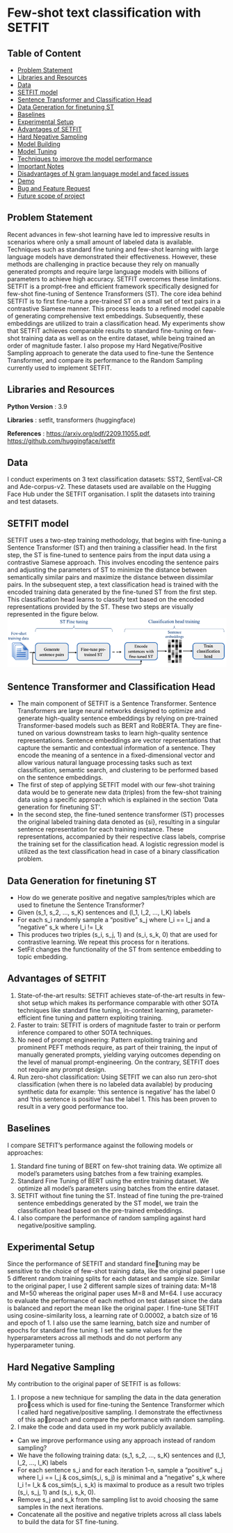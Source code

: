 # Few-shot text classification with SETFIT

## Table of Content
  * [Problem Statement](#Problem-Statement)
  * [Libraries and Resources](#Libraries-and-Resources)
  * [Data](#Data)
  * [SETFIT model](#SETFIT-model)
  * [Sentence Transformer and Classification Head](#Sentence-Transformer-and-Classification-Head)
  * [Data Generation for finetuning ST](#Data-Generation-for-finetuning-ST)
  * [Baselines](#Baselines)
  * [Experimental Setup](#Experimental-Setup)
  * [Advantages of SETFIT](#Advantages-of-SETFIT)
  * [Hard Negative Sampling](#Hard-Negative-Sampling)
  * [Model Building](#Model-Building)
  * [Model Tuning](#Model-Tuning)
  * [Techniques to improve the model performance](#Techniques-to-improve-the-model-performance)
  * [Important Notes](#Important-Notes)
  * [Disadvantages of N gram language model and faced issues](#Disadvantages-of-N-gram-language-model-and-faced-issues)
  * [Demo](#demo)
  * [Bug and Feature Request](#Bug-and-Feature-Request)
  * [Future scope of project](#future-scope)

## Problem Statement
Recent advances in few-shot learning have led to impressive results in scenarios where only a small amount of labeled data is available. Techniques such as standard fine tuning and few-shot learning with large language models have demonstrated their effectiveness. However, these methods are challenging in practice because they rely on manually generated prompts and require large language models with billions of parameters to achieve high accuracy. SETFIT overcomes these limitations. SETFIT is a prompt-free and efficient framework specifically designed for few-shot fine-tuning of Sentence Transformers (ST). The core idea behind SETFIT is to first fine-tune a pre-trained ST on a small set of text pairs in a contrastive Siamese manner. This process leads to a refined model capable of generating comprehensive text embeddings. Subsequently, these embeddings are utilized to train a classification head. My experiments show that SETFIT achieves comparable results to standard fine-tuning on few-shot training data as well as on the entire dataset, while being trained an order of magnitude faster. I also propose my Hard Negative/Positive Sampling approach to generate the data used to
fine-tune the Sentence Transformer, and compare its performance to the Random Sampling currently used to implement SETFIT.

## Libraries and Resources
**Python Version** : 3.9

**Libraries** : setfit, transformers (huggingface)

**References** : https://arxiv.org/pdf/2209.11055.pdf, https://github.com/huggingface/setfit

## Data
I conduct experiments on 3 text classification datasets: SST2, SentEval-CR and Ade-corpus-v2. These datasets used are available on the Hugging Face Hub under the SETFIT organisation. I split the datasets into training and test datasets.


## SETFIT model
SETFIT uses a two-step training methodology, that begins with fine-tuning a Sentence Transformer (ST) and then training a classifier head. In the first step, the ST is fine-tuned to sentence pairs from the input data using a contrastive Siamese approach. This involves encoding the sentence pairs and adjusting the parameters of ST to minimize the distance between semantically similar pairs and maximize the distance between dissimilar pairs. In the subsequent step, a text classification head is trained with the encoded training data generated by the fine-tuned ST from the first step. This classification head learns to classify text based on the encoded representations provided by the ST. These two steps are visually represented in the figure below.
![alt text](https://github.com/Lori10/Text-Classification-SETFIT/blob/main/setfit.png "Image")

## Sentence Transformer and Classification Head
* The main component of SETFIT is a Sentence Transformer. Sentence Transformers are large neural networks designed to optimize and generate high-quality sentence embeddings by relying on pre-trained Transformer-based models such as BERT and RoBERTA. They are fine-tuned on various downstream tasks to learn high-quality sentence representations. Sentence embeddings are vector representations that capture the semantic and contextual information of a sentence. They encode the meaning of a sentence in a fixed-dimensional vector and allow various natural language processing tasks such as text classification, semantic search, and clustering to be performed based on the sentence embeddings. 
* The first of step of applying SETFIT model with our few-shot training data would be to generate new data (triples) from the few-shot training data using a specific approach which is explained in the section 'Data generation for finetuning ST'.
* In the second step, the fine-tuned sentence transformer (ST) processes the original labeled training data denoted as {si}, resulting in a singular sentence representation for each training instance. These representations, accompanied by their respective class labels, comprise the training set for the classification head. A logistic regression model is utilized as the text classification head in case of a binary classification problem.

## Data Generation for finetuning ST
* How do we generate positive and negative samples/triples which are used to finetune the Sentence Transformer?
* Given (s_1, s_2, …, s_K) sentences and (l_1, l_2, …, l_K) labels
* For each s_i randomly sample a “positive” s_j where l_i == l_j and a “negative” s_k where l_i != l_k
* This produces two triples (s_i, s_j, 1) and (s_i, s_k, 0) that are used for contrastive learning. We repeat this process for n iterations.
* SetFit changes the functionality of the ST from sentence embedding to topic embedding.

## Advantages of SETFIT
1. State-of-the-art results: SETFIT achieves state-of-the-art results in few-shot setup which makes its performance comparable with other SOTA techniques like standard fine tuning, in-context learning, parameter-efficient fine tuning and pattern exploiting training.
2. Faster to train: SETFIT is orders of magnitude faster to train or perform inference compared to other SOTA techniques.
3. No need of prompt engineering: Pattern exploiting training and prominent PEFT methods require, as part of their training, the input of manually generated prompts, yielding varying outcomes depending on the level of manual prompt-engineering. On the contrary, SETFIT does not require any prompt design.
4. Run zero-shot classification: Using SETFIT we can also run zero-shot classification (when there is no labeled data available) by producing synthetic data for example: ‘this sentence is negative’ has the label 0 and ‘this sentence is positive‘ has the label 1. This has been proven to result in a very good performance too.

## Baselines
I compare SETFIT’s performance against the following models or approaches:
1. Standard fine tuning of BERT on few-shot training data. We optimize all model’s parameters using batches from a few training examples.
2. Standard Fine Tuning of BERT using the entire training dataset. We optimize all model’s parameters using batches from the entire dataset.
3. SETFIT without fine tuning the ST. Instead of fine tuning the pre-trained sentence embeddings generated by the ST model, we train the classification head based on the pre-trained embeddings.
4. I also compare the performance of random sampling against hard negative/positive sampling.


## Experimental Setup
Since the performance of SETFIT and standard finetuning may be sensitive to the choice of few-shot training data, like the original paper I use 5 different random training splits for each dataset and sample size. Similar to the original paper, I use 2 different sample sizes of training data: M=18 and M=50 whereas the original paper uses M=8 and M=64. I use accuracy to evaluate the performance of each method on test dataset since the data is balanced and report the mean like the original paper. I fine-tune SETFIT using cosine-similarity loss, a learning rate of 0.00002, a batch size of 16 and epoch of 1. I also use the same learning, batch size and number of epochs for standard
fine tuning. I set the same values for the hyperparameters across all methods and do not perform any hyperparameter tuning.

## Hard Negative Sampling
My contribution to the original paper of SETFIT is as follows:
1. I propose a new technique for sampling the data in the data generation process which is used for fine-tuning the Sentence Transformer which I called
hard negative/positive sampling. I demonstrate the effectivness of this approach and compare the performance with random sampling.
2. I make the code and data used in my work publicly available.

* Can we improve performance using any approach instead of random sampling?
* We have the following training data: (s_1, s_2, …, s_K) sentences and (l_1, l_2, …, l_K) labels
* For each sentence s_i and for each iteration 1-n, sample a “positive” s_j where l_i == l_j & cos_sim(s_i, s_j) is minimal and a “negative” s_k where l_i != l_k & cos_sim(s_i, s_k) is maximal to produce as a result two triples (s_i, s_j, 1) and (s_i, s_k, 0).
* Remove s_j and s_k from the sampling list to avoid choosing the same samples in the next iterations. 
* Concatenate all the positive and negative triplets across all class labels to build the data for ST fine-tuning.
